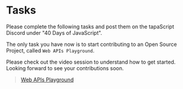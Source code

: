 # Tasks

Please complete the following tasks and post them on the tapaScript Discord under "40 Days of JavaScript".

The only task you have now is to start contributing to an Open Source Project, called `Web APIs Playground`.

Please check out the video session to understand how to get started. Looking forward to see your contributions soon.

> [Web APIs Playground](https://github.com/atapas/webapis-playground)
